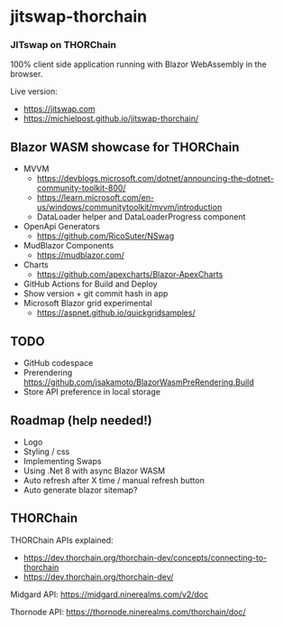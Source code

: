# jitswap-thorchain
### JITswap on THORChain
100% client side application running with Blazor WebAssembly in the browser.

Live version:
- https://jitswap.com
- https://michielpost.github.io/jitswap-thorchain/



## Blazor WASM showcase for THORChain
- MVVM 
    - https://devblogs.microsoft.com/dotnet/announcing-the-dotnet-community-toolkit-800/
    - https://learn.microsoft.com/en-us/windows/communitytoolkit/mvvm/introduction
    - DataLoader helper and DataLoaderProgress component
- OpenApi Generators
    - https://github.com/RicoSuter/NSwag
- MudBlazor Components
    - https://mudblazor.com/
- Charts
    - https://github.com/apexcharts/Blazor-ApexCharts
- GitHub Actions for Build and Deploy
- Show version + git commit hash in app
- Microsoft Blazor grid experimental 
    - https://aspnet.github.io/quickgridsamples/

## TODO
- GitHub codespace
- Prerendering https://github.com/jsakamoto/BlazorWasmPreRendering.Build
- Store API preference in local storage

## Roadmap (help needed!)
- Logo
- Styling / css
- Implementing Swaps
- Using .Net 8 with async Blazor WASM
- Auto refresh after X time / manual refresh button
- Auto generate blazor sitemap?

## THORChain
THORChain APIs explained:
- https://dev.thorchain.org/thorchain-dev/concepts/connecting-to-thorchain
- https://dev.thorchain.org/thorchain-dev/

Midgard API: https://midgard.ninerealms.com/v2/doc  

Thornode API: https://thornode.ninerealms.com/thorchain/doc/

